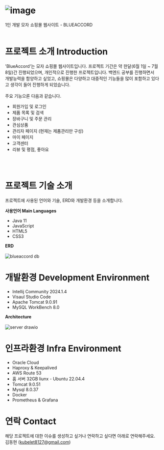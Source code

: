 # ![image](https://github.com/user-attachments/assets/e9f55d48-316b-45d7-83bd-75f88784989d)
1인 개발 모자 쇼핑몰 웹사이트 - BLUEACCORD
<br/><br/>

# 프로젝트 소개 Introduction
'BlueAccord'는 모자 쇼핑몰 웹사이트입니다. 프로젝트 기간은 약 한달(6월 1일 ~ 7월 8일)간 진행되었으며, 개인적으로 진행한 프로젝트입니다.
백엔드 공부를 진행하면서 개발능력을 함양하고 싶었고, 쇼핑몰은 다양하고 대중적인 기능들을 많이 포함하고 있다고 생각이 들어 진행하게 되었습니다.
<br/><br/>
주요 기능으론 다음과 같습니다.
* 회원가입 및 로그인
* 제품 목록 및 검색
* 장바구니 및 주문 관리
* 관심상품
* 관리자 페이지 (현재는 제품관리만 구성)
* 마이 페이지
* 고객센터
* 리뷰 및 평점, 좋아요

<br/><br/>
# 프로젝트 기술 소개
프로젝트에 사용된 언어와 기술, ERD와 개발환경 등을 소개합니다.

**사용언어 Main Languages**
* Java 11
* JavaScript
* HTML5
* CSS3

**ERD**
<br/><br/>
![blueaccord db](https://github.com/user-attachments/assets/a2244af2-777c-4d17-acdd-bbf5d051c049)


# 개발환경 Development Environment
* Intellij Community 2024.1.4
* Visaul Studio Code
* Apache Tomcat 9.0.91
* MySQL WorkBench 8.0

**Architecture**
<br/><br/>
![server drawio](https://github.com/user-attachments/assets/ddd9924f-a9f7-44f5-8737-3fafa7252e68)


# 인프라환경 Infra Environment
* Oracle Cloud 
* Haproxy & Keepalived
* AWS Route 53
* 홈 서버 32GB liunx - Ubuntu 22.04.4
* Tomcat 9.0.51
* Mysql 8.0.37
* Docker
* Prometheus & Grafana

# 연락 Contact
해당 프로젝트에 대한 이슈를 생성하고 싶거나 연락하고 싶다면 아래로 연락해주세요.<br/>
김동현 (kubelet8127@gmail.com)
